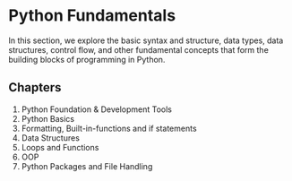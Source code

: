 # Python Fundamentals
In this section, we explore the basic syntax and structure, data types, data structures, control flow, and other fundamental concepts that form the building blocks of programming in Python.
## Chapters
1. Python Foundation & Development Tools
2. Python Basics
3. Formatting, Built-in-functions and if statements
4. Data Structures
5. Loops and Functions
6. OOP
7. Python Packages and File Handling
